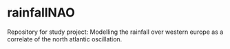 # rainfallNAO
Repository for study project: Modelling the rainfall over western europe as a correlate of the north atlantic oscillation.
